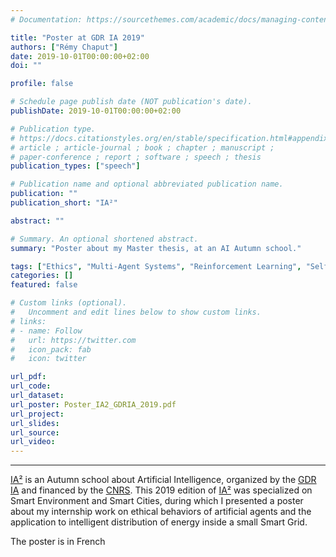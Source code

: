 ```yaml
---
# Documentation: https://sourcethemes.com/academic/docs/managing-content/

title: "Poster at GDR IA 2019"
authors: ["Rémy Chaput"]
date: 2019-10-01T00:00:00+02:00
doi: ""

profile: false

# Schedule page publish date (NOT publication's date).
publishDate: 2019-10-01T00:00:00+02:00

# Publication type.
# https://docs.citationstyles.org/en/stable/specification.html#appendix-iii-types
# article ; article-journal ; book ; chapter ; manuscript ;
# paper-conference ; report ; software ; speech ; thesis
publication_types: ["speech"]

# Publication name and optional abbreviated publication name.
publication: ""
publication_short: "IA²"

abstract: ""

# Summary. An optional shortened abstract.
summary: "Poster about my Master thesis, at an AI Autumn school."

tags: ["Ethics", "Multi-Agent Systems", "Reinforcement Learning", "Self-Organizing Maps", "Smart Grids"]
categories: []
featured: false

# Custom links (optional).
#   Uncomment and edit lines below to show custom links.
# links:
# - name: Follow
#   url: https://twitter.com
#   icon_pack: fab
#   icon: twitter

url_pdf:
url_code:
url_dataset:
url_poster: Poster_IA2_GDRIA_2019.pdf
url_project:
url_slides:
url_source:
url_video:
---
```


***

[IA²][1] is an Autumn school about Artificial Intelligence, organized by the [GDR IA][2] and financed by the [CNRS][3]. 
This 2019 edition of [IA²][1] was specialized on Smart Environment and Smart Cities, during which I presented a poster 
about my internship work on ethical behaviors of artificial agents and the application to intelligent distribution of 
energy inside a small Smart Grid.

The poster is in French

[1]: https://ia2.gdria.fr/
[2]: https://gdria.fr/
[3]: https://cnrs.fr/
